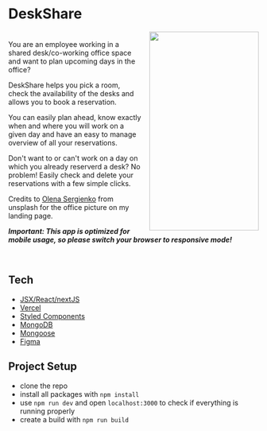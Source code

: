 # DeskShare

<img src="https://user-images.githubusercontent.com/109357901/196393876-7083def7-c185-4048-9c59-613404bd6834.gif" align="right" alt="" width="220px" height="400px" style="margin-left:16px;"/>
<br>
You are an employee working in a shared desk/co-working office space and want to plan upcoming days in the office?

DeskShare helps you pick a room, check the availability of the desks and allows you to book a reservation.

You can easily plan ahead, know exactly when and where you will work on a given day and have an easy to manage overview of all your reservations.

Don't want to or can't work on a day on which you already reserverd a desk? No problem! Easily check and delete your reservations with a few simple clicks.


Credits to [Olena Sergienko](https://unsplash.com/@olenkasergienko) from unsplash for the office picture on my landing page.
 
***Important: This app is optimized for mobile usage, so please switch your browser to responsive mode!*** 

<br>

## Tech
- [JSX/React/nextJS](https://nextjs.org/)
- [Vercel](https://vercel.com/)
- [Styled Components](https://styled-components.com/)
- [MongoDB](https://www.mongodb.com/)
- [Mongoose](https://mongoosejs.com/)
- [Figma](https://www.figma.com/)


## Project Setup

- clone the repo
- install all packages with `npm install`
- use `npm run dev` and open `localhost:3000` to check if everything is running properly
- create a build with `npm run build`
